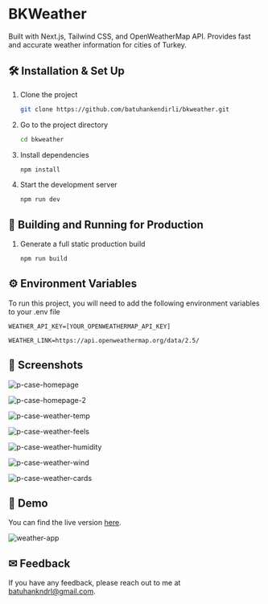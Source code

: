 # BKWeather

Built with Next.js, Tailwind CSS, and OpenWeatherMap API. Provides fast and accurate weather information for cities of Turkey.

## 🛠 Installation & Set Up

1. Clone the project

   ```sh
   git clone https://github.com/batuhankendirli/bkweather.git
   ```

2. Go to the project directory

   ```sh
   cd bkweather
   ```

3. Install dependencies

   ```sh
   npm install
   ```

4. Start the development server

   ```sh
   npm run dev
   ```

## 🚀 Building and Running for Production

1. Generate a full static production build

   ```sh
   npm run build
   ```

## ⚙ Environment Variables

To run this project, you will need to add the following environment variables to your .env file

`WEATHER_API_KEY=[YOUR_OPENWEATHERMAP_API_KEY]`

`WEATHER_LINK=https://api.openweathermap.org/data/2.5/`

## 📸 Screenshots

![p-case-homepage](https://github.com/batuhankendirli/weather-app-case/assets/76517857/c54a46d7-ac3b-4d6c-a35b-aa084c863760)

![p-case-homepage-2](https://github.com/batuhankendirli/weather-app-case/assets/76517857/244df8b0-0c21-4f4f-99c6-23aef8f6b194)

![p-case-weather-temp](https://github.com/batuhankendirli/weather-app-case/assets/76517857/f7ba9cb0-39c2-40ae-85cb-d5a3e56ffb3a)

![p-case-weather-feels](https://github.com/batuhankendirli/weather-app-case/assets/76517857/22410a4f-e1f7-451d-a3bd-dd766ffe78a4)

![p-case-weather-humidity](https://github.com/batuhankendirli/weather-app-case/assets/76517857/aaaf1d10-3fec-4ab6-8f08-6d657b3f4a6b)

![p-case-weather-wind](https://github.com/batuhankendirli/weather-app-case/assets/76517857/ce658c0e-83c7-4120-8771-4fcf71262391)

![p-case-weather-cards](https://github.com/batuhankendirli/weather-app-case/assets/76517857/d5da8fcf-bd4b-4b3a-ad7f-61f8f9b43e3f)

## 🔴 Demo

You can find the live version [here](https://bkweather.vercel.app/).

![weather-app](https://github.com/batuhankendirli/weather-app-case/assets/76517857/e71b2c5f-7614-425f-ab04-63f27bd65e8d)

## ✉ Feedback

If you have any feedback, please reach out to me at batuhankndrl@gmail.com.
